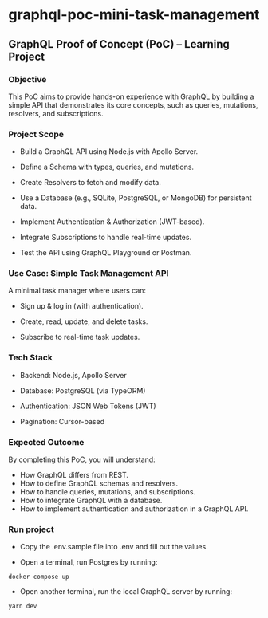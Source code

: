 # graphql-poc-mini-task-management

## GraphQL Proof of Concept (PoC) – Learning Project
### Objective
This PoC aims to provide hands-on experience with GraphQL by building a simple API that demonstrates its core concepts, such as queries, mutations, resolvers, and subscriptions.

### Project Scope
- Build a GraphQL API using Node.js with Apollo Server.

- Define a Schema with types, queries, and mutations.

- Create Resolvers to fetch and modify data.

- Use a Database (e.g., SQLite, PostgreSQL, or MongoDB) for persistent data.

- Implement Authentication & Authorization (JWT-based).

- Integrate Subscriptions to handle real-time updates.

- Test the API using GraphQL Playground or Postman.

### Use Case: Simple Task Management API
A minimal task manager where users can:

- Sign up & log in (with authentication).

- Create, read, update, and delete tasks.

- Subscribe to real-time task updates.

### Tech Stack
- Backend: Node.js, Apollo Server

- Database: PostgreSQL (via TypeORM)

- Authentication: JSON Web Tokens (JWT)

- Pagination: Cursor-based

### Expected Outcome
By completing this PoC, you will understand:
- How GraphQL differs from REST.
- How to define GraphQL schemas and resolvers.
- How to handle queries, mutations, and subscriptions.
- How to integrate GraphQL with a database.
- How to implement authentication and authorization in a GraphQL API.

### Run project
- Copy the .env.sample file into .env and fill out the values.

- Open a terminal, run Postgres by running:
```
docker compose up
```

- Open another terminal, run the local GraphQL server by running:
```
yarn dev
```
